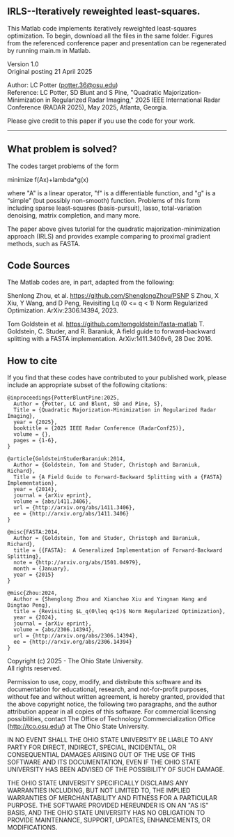 ## <b> IRLS--Iteratively reweighted least-squares. </b>

This Matlab code implements iteratively reweighted least-squares optimization. To begin, download all the files in the same folder. Figures from the referenced conference paper and presentation can be regenerated by running main.m in Matlab.

Version 1.0 <br>
Original posting 21 April 2025 <br>

Author: LC Potter (potter.36@osu.edu) <br>
Reference: LC Potter, SD Blunt and S Pine, "Quadratic Majorization-Minimization in
Regularized Radar Imaging,"
2025 IEEE International Radar Conference (RADAR 2025), 
May 2025, Atlanta, Georgia.

Please give credit to this paper if you use the code for your work.
<hr>

## What problem is solved?
The codes target problems of the form

minimize f(Ax)+lambda*g(x)

where "A" is a linear operator, "f" is a differentiable function, and "g" is a “simple” (but possibly non-smooth) function. Problems of this form including sparse least-squares (basis-pursuit), lasso, total-variation denoising, matrix completion, and many more.

The paper above gives tutorial for the quadratic majorization-minimization approach (IRLS) and provides example comparing to proximal gradient methods, such as FASTA.


## Code Sources
The Matlab codes are, in part, adapted from the following:

Shenlong Zhou, et al.
	https://github.com/ShenglongZhou/PSNP
	S Zhou, X Xiu, Y Wang, and D Peng, Revisiting Lq (0 <= q < 1) Norm Regularized 		   	  Optimization. ArXiv:2306.14394, 2023.

Tom Goldstein et al.
	https://github.com/tomgoldstein/fasta-matlab
	T. Goldstein, C. Studer, and R. Baraniuk, A field guide to forward-backward 
	   splitting with a FASTA implementation. ArXiv:1411.3406v6, 28 Dec 2016.

## How to cite
If you find that these codes have contributed to your published work, please include an appropriate subset of the following citations:

	@inproceedings{PotterBluntPine:2025,
	  Author = {Potter, LC and Blunt, SD and Pine, S},
	  Title = {Quadratic Majorization-Minimization in Regularized Radar Imaging},
	  year = {2025},
	  booktitle = {2025 IEEE Radar Conference (RadarConf25)},
	  volume = {},
	  pages = {1-6},
	}

	@article{GoldsteinStuderBaraniuk:2014,
	  Author = {Goldstein, Tom and Studer, Christoph and Baraniuk, Richard},
	  Title = {A Field Guide to Forward-Backward Splitting with a {FASTA} Implementation},
	  year = {2014},
	  journal = {arXiv eprint},
	  volume = {abs/1411.3406},
	  url = {http://arxiv.org/abs/1411.3406},
	  ee = {http://arxiv.org/abs/1411.3406}
	}

	@misc{FASTA:2014,
	  Author = {Goldstein, Tom and Studer, Christoph and Baraniuk, Richard},
	  title = {{FASTA}:  A Generalized Implementation of Forward-Backward Splitting},
	  note = {http://arxiv.org/abs/1501.04979},
	  month = {January},
	  year = {2015}
	}

	@misc{Zhou:2024,
	  Author = {Shenglong Zhou and Xianchao Xiu and Yingnan Wang and Dingtao Peng},
	  title = {Revisiting $L_q(0\leq q<1)$ Norm Regularized Optimization},
	  year = {2024},
	  journal = {arXiv eprint},
	  volume = {abs/2306.14394},
	  url = {http://arxiv.org/abs/2306.14394},
	  ee = {http://arxiv.org/abs/2306.14394}
	}

Copyright (c) 2025 - The Ohio State University. <br>
All rights reserved. <br>

Permission to use, copy, modify, and distribute this software and its documentation for educational, research, and not-for-profit purposes, without fee and without written agreement, is hereby granted, provided that the above copyright notice, the following two paragraphs, and the author attribution appear in all copies of this software. For commercial licensing possibilities, contact The Office of Technology Commercialization Office (http://tco.osu.edu/) at The Ohio State University. <br>
 
IN NO EVENT SHALL THE OHIO STATE UNIVERSITY BE LIABLE TO ANY PARTY FOR DIRECT, INDIRECT, SPECIAL, INCIDENTAL, OR CONSEQUENTIAL DAMAGES ARISING OUT OF THE USE OF THIS SOFTWARE AND ITS DOCUMENTATION, EVEN IF THE OHIO STATE UNIVERSITY HAS BEEN ADVISED OF THE POSSIBILITY OF SUCH DAMAGE. <br>

THE OHIO STATE UNIVERSITY SPECIFICALLY DISCLAIMS ANY WARRANTIES INCLUDING, BUT NOT LIMITED TO, THE IMPLIED WARRANTIES OF MERCHANTABILITY AND FITNESS FOR A PARTICULAR PURPOSE. THE SOFTWARE PROVIDED HEREUNDER IS ON AN "AS IS" BASIS, AND THE OHIO STATE UNIVERSITY HAS NO OBLIGATION TO PROVIDE MAINTENANCE, SUPPORT, UPDATES, ENHANCEMENTS, OR MODIFICATIONS. <br>
